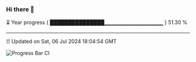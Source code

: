 ### Hi there 👋

⏳ Year progress { ███████████████▁▁▁▁▁▁▁▁▁▁▁▁▁▁▁ } 51.30 %

---

⏰ Updated on Sat, 06 Jul 2024 18:04:54 GMT

![Progress Bar CI](https://github.com/liununu/liununu/workflows/Progress%20Bar%20CI/badge.svg)

